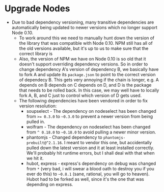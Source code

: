 # Upgrade Nodes

* Due to bad dependency versioning, many transitive dependencies are
  automatically being updated to newer versions which no longer support Node
  0.10.
  * To work around this we need to manually hunt down the version of the library
    that was compatible with Node 0.10. NPM still has all of the old versions
    available, but it's up to us to make sure that the correct library is 
  * Also, the version of NPM we have on Node 0.10 is so old that it doesn't
    support overriding dependency versions. So in order to change dependency A's
    version of dependency B, we basically have to fork A and update its
    `package.json` to point to the correct version of dependecy B. This gets
    very annoying if the chain is longer, e.g. A depends on B depends on C
    depends on D, and D is the package that needs to be rolled back. In this
    case, we may well have to locally fork A, B, and C just to control which
    version of D gets used.
  * The following dependencies have been vendored in order to fix version
    resolution:
    * soupselect - The dependency on nodeselect has been changed from `>= 0.3.0`
      to `~0.3.0` to prevent a newer version from being pulled in.
    * wolfram - The dependency on nodeselect has been changed from `^ 0.18.0` to
      `~0.18.0` to avoid pulling a newer minor version.
    * phantomjs - Changed dependency to `phantomjs-prebuilt@^2.1.16`. I meant to
      vendor this one, but accidentally pulled down the latest version and it at
      least installed correctly. We'll probably hit runtime errors, but I shall
      deal with that when we hit it.
    * hubot, express - express's dependency on debug was changed from `*` (very
      bad, i will swear a blood oath to destroy you if you ever do this) to
      `~0.8.1` (sane, rational, you will go to heaven). Hubot had to be forked
      as well, since it's the one that was depending on express.
